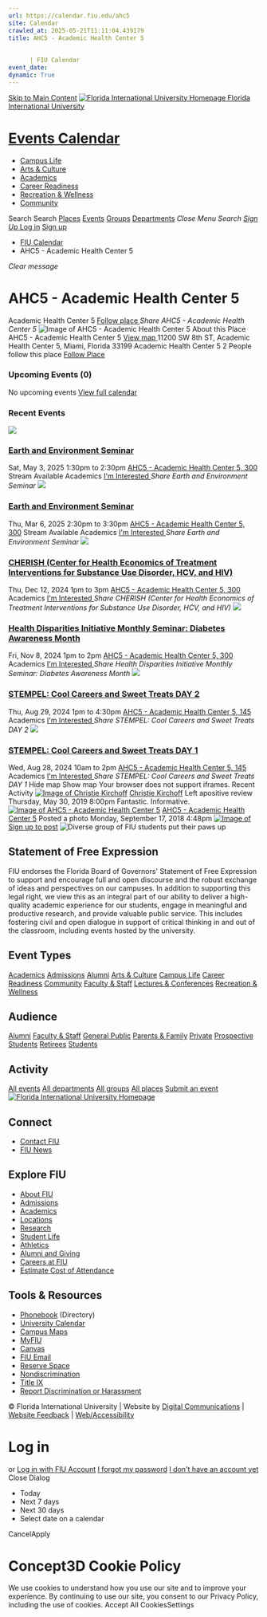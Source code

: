 ```yaml
---
url: https://calendar.fiu.edu/ahc5
site: Calendar
crawled_at: 2025-05-21T11:11:04.439179
title: AHC5 - Academic Health Center 5
    
    
      | FIU Calendar
event_date: 
dynamic: True
---
```


[Skip to Main Content](https://calendar.fiu.edu/ahc5#main-content)
[![Florida International University Homepage](https://digicdn.fiu.edu/core/_assets/images/logo-top.png) Florida International University](https://www.fiu.edu)
# [Events Calendar ](https://calendar.fiu.edu/)
  * [Campus Life](https://calendar.fiu.edu/calendar?event_types%5B%5D=127595)
  * [Arts & Culture](https://calendar.fiu.edu/calendar?event_types%5B%5D=127590)
  * [Academics](https://calendar.fiu.edu/calendar?event_types%5B%5D=127582)
  * [Career Readiness](https://calendar.fiu.edu/calendar?event_types%5B%5D=127584)
  * [Recreation & Wellness](https://calendar.fiu.edu/calendar?event_types%5B%5D=127603)
  * [Community](https://calendar.fiu.edu/calendar?event_types%5B%5D=127601)


Search Search
[Places](https://calendar.fiu.edu/search/places) [Events](https://calendar.fiu.edu/calendar) [Groups](https://calendar.fiu.edu/search/groups) [Departments](https://calendar.fiu.edu/search/departments)
_Close Menu_
_Search_ [ _Sign Up_ ](https://calendar.fiu.edu/signup?school_id=234)
[Log in](https://calendar.fiu.edu/auth/shib_login?previous_url=https%3A%2F%2Fcalendar.fiu.edu%2Fahc5) [Sign up](https://calendar.fiu.edu/signup?school_id=234)
  * [FIU Calendar](https://calendar.fiu.edu/)
  * AHC5 - Academic Health Center 5


_Clear message_
# AHC5 - Academic Health Center 5
Academic Health Center 5
[ Follow place ](https://calendar.fiu.edu/ahc5/add_friend "Add AHC5 - Academic Health Center 5 to My Places")
_Share AHC5 - Academic Health Center 5_
![Image of AHC5 - Academic Health Center 5](https://localist-images.azureedge.net/photos/728805/card/562088380048123d525aab09902358c6433f20ac.jpg)
About this Place
AHC5 - Academic Health Center 5 [View map ](https://calendar.fiu.edu/ahc5#about_map)
11200 SW 8th ST, Academic Health Center 5, Miami, Florida 33199
Academic Health Center 5
2 People follow this place
[ Follow Place ](https://calendar.fiu.edu/ahc5/add_friend "Add to My Places")
### Upcoming Events (0)
No upcoming events
[View full calendar](https://calendar.fiu.edu/ahc5/calendar)
### Recent Events
[ ![](https://localist-images.azureedge.net/photos/49013818083945/card/6b15e97cc0235818d368d2a84a86e3c4628124b3.jpg) ](https://calendar.fiu.edu/event/earth-and-environment-seminar)
### [Earth and Environment Seminar](https://calendar.fiu.edu/event/earth-and-environment-seminar)
Sat, May 3, 2025 1:30pm to 2:30pm 
[ AHC5 - Academic Health Center 5, 300](https://calendar.fiu.edu/ahc5)
Stream Available 
Academics
[ I'm Interested ](https://calendar.fiu.edu/event/49013817972324/confirm?instance_id=49013817973349&return=https%3A%2F%2Fcalendar.fiu.edu%2Fahc5)
_Share Earth and Environment Seminar_
[ ![](https://localist-images.azureedge.net/photos/49038661817591/card/53532a4b12c3505490e11b0ba96bd2c3722d4316.jpg) ](https://calendar.fiu.edu/event/earth-and-environment-seminar-8207)
### [Earth and Environment Seminar](https://calendar.fiu.edu/event/earth-and-environment-seminar-8207)
Thu, Mar 6, 2025 2:30pm to 3:30pm 
[ AHC5 - Academic Health Center 5, 300](https://calendar.fiu.edu/ahc5)
Stream Available 
Academics
[ I'm Interested ](https://calendar.fiu.edu/event/49038661713138/confirm?instance_id=49038661713139&return=https%3A%2F%2Fcalendar.fiu.edu%2Fahc5)
_Share Earth and Environment Seminar_
[ ![](https://localist-images.azureedge.net/photos/48790365059416/card/cf7450955bec7829a6d87dd572aa6e0bd247897b.jpg) ](https://calendar.fiu.edu/event/cherish-center-for-health-economics-of-treatment-interventions-for-substance-use-disorder-hcv-and-hiv)
### [CHERISH (Center for Health Economics of Treatment Interventions for Substance Use Disorder, HCV, and HIV)](https://calendar.fiu.edu/event/cherish-center-for-health-economics-of-treatment-interventions-for-substance-use-disorder-hcv-and-hiv)
Thu, Dec 12, 2024 1pm to 3pm 
[ AHC5 - Academic Health Center 5, 300](https://calendar.fiu.edu/ahc5)
Academics
[ I'm Interested ](https://calendar.fiu.edu/event/48782834949956/confirm?instance_id=48782834950981&return=https%3A%2F%2Fcalendar.fiu.edu%2Fahc5)
_Share CHERISH (Center for Health Economics of Treatment Interventions for Substance Use Disorder, HCV, and HIV)_
[ ![](https://localist-images.azureedge.net/photos/48789984062747/card/df6e93c339c75ef76a99e62803cdab4ff874cbe1.jpg) ](https://calendar.fiu.edu/event/health-disparities-initiative-monthly-seminar-diabetes-awareness-month)
### [Health Disparities Initiative Monthly Seminar: Diabetes Awareness Month ](https://calendar.fiu.edu/event/health-disparities-initiative-monthly-seminar-diabetes-awareness-month)
Fri, Nov 8, 2024 1pm to 2pm 
[ AHC5 - Academic Health Center 5, 300](https://calendar.fiu.edu/ahc5)
Academics
[ I'm Interested ](https://calendar.fiu.edu/event/48789526005091/confirm?instance_id=48789526006116&return=https%3A%2F%2Fcalendar.fiu.edu%2Fahc5)
_Share Health Disparities Initiative Monthly Seminar: Diabetes Awareness Month_
[ ![](https://localist-images.azureedge.net/photos/47356616685894/card/693f39219fafa7f9b310f8d39b68dd924a8e5bc5.jpg) ](https://calendar.fiu.edu/event/stempel-cool-careers-and-sweet-treats-day-2)
### [STEMPEL: Cool Careers and Sweet Treats DAY 2](https://calendar.fiu.edu/event/stempel-cool-careers-and-sweet-treats-day-2)
Thu, Aug 29, 2024 1pm to 4:30pm 
[ AHC5 - Academic Health Center 5, 145](https://calendar.fiu.edu/ahc5)
Academics
[ I'm Interested ](https://calendar.fiu.edu/event/47303871838561/confirm?instance_id=47303871839586&return=https%3A%2F%2Fcalendar.fiu.edu%2Fahc5)
_Share STEMPEL: Cool Careers and Sweet Treats DAY 2_
[ ![](https://localist-images.azureedge.net/photos/47356603689040/card/f950d4d8bfda0e0b16d9db1ee035cc7307119fe8.jpg) ](https://calendar.fiu.edu/event/stempel-cool-careers-and-sweet-treats-day-1)
### [STEMPEL: Cool Careers and Sweet Treats DAY 1](https://calendar.fiu.edu/event/stempel-cool-careers-and-sweet-treats-day-1)
Wed, Aug 28, 2024 10am to 2pm 
[ AHC5 - Academic Health Center 5, 145](https://calendar.fiu.edu/ahc5)
Academics
[ I'm Interested ](https://calendar.fiu.edu/event/47303816602527/confirm?instance_id=47303816603552&return=https%3A%2F%2Fcalendar.fiu.edu%2Fahc5)
_Share STEMPEL: Cool Careers and Sweet Treats DAY 1_
Hide map Show map
Your browser does not support iframes.
Recent Activity
[![Image of Christie Kirchoff](https://localist-images.azureedge.net/photos/664326/medium/7eb1b843932ccca9c16245cc99f64d88370c9c69.jpg)](https://calendar.fiu.edu/cardo001_129)
[Christie Kirchoff](https://calendar.fiu.edu/cardo001_129)
Left apositive review
Thursday, May 30, 2019 8:00pm
Fantastic. Informative.
[![Image of AHC5 - Academic Health Center 5](https://localist-images.azureedge.net/photos/728805/medium/562088380048123d525aab09902358c6433f20ac.jpg)](https://calendar.fiu.edu/ahc5)
[AHC5 - Academic Health Center 5](https://calendar.fiu.edu/ahc5)
Posted a photo 
Monday, September 17, 2018 4:48pm
[![Image of ](https://localist-images.azureedge.net/photos/728805/medium/562088380048123d525aab09902358c6433f20ac.jpg)](https://calendar.fiu.edu/ahc5/photo/728805)
[Sign up to post](https://calendar.fiu.edu/auth/shib_login?previous_url=https%3A%2F%2Fcalendar.fiu.edu%2Fahc5)
![Diverse group of FIU students put their paws up](https://www.fiu.edu/_assets/images/thumbnail-students-paw.jpg)
## Statement of Free Expression
FIU endorses the Florida Board of Governors' Statement of Free Expression to support and encourage full and open discourse and the robust exchange of ideas and perspectives on our campuses. In addition to supporting this legal right, we view this as an integral part of our ability to deliver a high-quality academic experience for our students, engage in meaningful and productive research, and provide valuable public service. This includes fostering civil and open dialogue in support of critical thinking in and out of the classroom, including events hosted by the university.
## Event Types
[Academics](https://calendar.fiu.edu/calendar?event_types%5B%5D=127582)
[Admissions](https://calendar.fiu.edu/calendar?event_types%5B%5D=127583)
[Alumni](https://calendar.fiu.edu/calendar?event_types%5B%5D=127589)
[Arts & Culture](https://calendar.fiu.edu/calendar?event_types%5B%5D=127590)
[Campus Life](https://calendar.fiu.edu/calendar?event_types%5B%5D=127595)
[Career Readiness](https://calendar.fiu.edu/calendar?event_types%5B%5D=127584)
[Community](https://calendar.fiu.edu/calendar?event_types%5B%5D=127601)
[Faculty & Staff](https://calendar.fiu.edu/calendar?event_types%5B%5D=127602)
[Lectures & Conferences](https://calendar.fiu.edu/calendar?event_types%5B%5D=127587)
[Recreation & Wellness](https://calendar.fiu.edu/calendar?event_types%5B%5D=127603)
## Audience
[Alumni](https://calendar.fiu.edu/calendar?event_types%5B%5D=121721)
[Faculty & Staff](https://calendar.fiu.edu/calendar?event_types%5B%5D=121720)
[General Public](https://calendar.fiu.edu/calendar?event_types%5B%5D=121722)
[Parents & Family](https://calendar.fiu.edu/calendar?event_types%5B%5D=36918157286658)
[Private](https://calendar.fiu.edu/calendar?event_types%5B%5D=129753)
[Prospective Students](https://calendar.fiu.edu/calendar?event_types%5B%5D=121723)
[Retirees](https://calendar.fiu.edu/calendar?event_types%5B%5D=37290279036119)
[Students](https://calendar.fiu.edu/calendar?event_types%5B%5D=121719)
## Activity
[All events](https://calendar.fiu.edu/ahc5/calendar)
[All departments](https://calendar.fiu.edu/search/departments)
[All groups](https://calendar.fiu.edu/browse/groups)
[All places](https://calendar.fiu.edu/browse/places)
[Submit an event](https://calendar.fiu.edu/admin/events/new/basic-information)
[ ![Florida International University Homepage](https://digicdn.fiu.edu/core/_assets/images/footer-logo.svg) ](https://www.fiu.edu/)
## Connect
  * [Contact FIU](https://www.fiu.edu/about/contact-us/index.html)
  * [FIU News](https://news.fiu.edu/)


## Explore FIU
  * [About FIU](https://www.fiu.edu/about/index.html)
  * [Admissions](https://www.fiu.edu/admissions/index.html)
  * [Academics](https://www.fiu.edu/academics/index.html)
  * [Locations](https://www.fiu.edu/locations/index.html)
  * [Research](https://www.fiu.edu/research/index.html)
  * [Student Life](https://www.fiu.edu/student-life/index.html)
  * [Athletics](https://www.fiu.edu/athletics/index.html)
  * [Alumni and Giving](https://www.fiu.edu/alumni-and-giving/index.html)
  * [Careers at FIU](https://hr.fiu.edu/careers/)
  * [Estimate Cost of Attendance](https://onestop.fiu.edu/finances/estimate-your-costs/)


## Tools & Resources
  * [Phonebook](https://phonebook.fiu.edu) (Directory)
  * [University Calendar](https://calendar.fiu.edu/)
  * [Campus Maps](https://campusmaps.fiu.edu/)
  * [MyFIU](https://my.fiu.edu/)
  * [Canvas](https://canvas.fiu.edu)
  * [FIU Email](http://mail.fiu.edu/)
  * [Reserve Space](https://reservespace.fiu.edu/make-reservation/)
  * [Nondiscrimination](https://ace.fiu.edu/civil-rights-and-accessibility/harassment-and-discrimination/)
  * [Title IX](https://ace.fiu.edu/title-ix/)
  * [Report Discrimination or Harassment](https://report.fiu.edu/)


© Florida International University  | Website by [Digital Communications](https://stratcomm.fiu.edu/digital-print/websites/) | [Website Feedback](https://webforms.fiu.edu/view.php?id=370774&element_5=https://calendar.fiu.edu/https://calendar.fiu.edu/) | [Web/Accessibility](https://accessibility.fiu.edu/)
# Log in
or
[Log in with FIU Account](https://calendar.fiu.edu/auth/shib_login?previous_url=https%3A%2F%2Fcalendar.fiu.edu%2Fahc5)
[I forgot my password](https://calendar.fiu.edu/auth/forgot) [I don't have an account yet](https://calendar.fiu.edu/signup?school_id=234)
Close Dialog
  * Today
  * Next 7 days
  * Next 30 days
  * Select date on a calendar


CancelApply
# Concept3D Cookie Policy
We use cookies to understand how you use our site and to improve your experience. By continuing to use our site, you consent to our Privacy Policy, including the use of cookies. 
Accept All CookiesSettings
